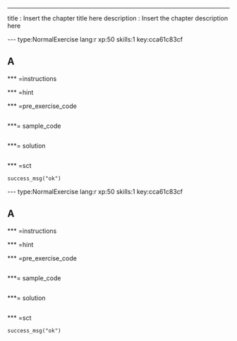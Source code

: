 ---
title       : Insert the chapter title here
description : Insert the chapter description here

--- type:NormalExercise lang:r xp:50 skills:1 key:cca61c83cf
## A


*** =instructions


*** =hint


*** =pre_exercise_code
```{r}
```

***= sample_code
```{r}
```

***= solution
```{r}
```

*** =sct
```{r}
success_msg("ok")
```
--- type:NormalExercise lang:r xp:50 skills:1 key:cca61c83cf
## A


*** =instructions


*** =hint


*** =pre_exercise_code
```{r}
```

***= sample_code
```{r}
```

***= solution
```{r}
```

*** =sct
```{r}
success_msg("ok")
```
